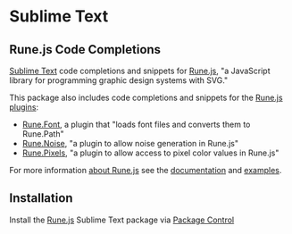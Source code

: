 Sublime Text
============
Rune.js Code Completions
------------------------

[Sublime Text](http://www.sublimetext.com) code completions and snippets for [Rune.js](http://runemadsen.github.io/rune.js), "a JavaScript library for programming graphic design systems with SVG."

This package also includes code completions and snippets for the [Rune.js plugins](https://runemadsen.github.io/rune.js/plugins.html):

- [Rune.Font](https://github.com/runemadsen/rune.font.js), a plugin that "loads font files and converts them to Rune.Path"
- [Rune.Noise](https://www.npmjs.com/package/rune.noise.js), "a plugin to allow noise generation in Rune.js"
- [Rune.Pixels](https://github.com/runemadsen/rune.pixels.js), "a plugin to allow access to pixel color values in Rune.js"
 
For more information [about Rune.js](https://runemadsen.github.io/rune.js/about.html) see the [documentation](https://runemadsen.github.io/rune.js/documentation.html) and [examples](http://printingcode.runemadsen.com/examples/).

## Installation

Install the [Rune.js](https://packagecontrol.io/packages/Rune.js) Sublime Text package via [Package Control](https://packagecontrol.io/)

